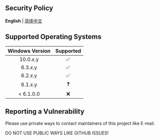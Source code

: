## Security Policy

**English** | [简体中文](./SECURITY.zh-CN.md)

## Supported Operating Systems

| Windows Version | Supported |
| :---: | :---: |
| 10.0.x.y | ✅ |
| 6.3.x.y | ✅ |
| 6.2.x.y | ✅ |
| 6.1.x.y | ❓ |
| < 6.1.0.0 | ❌ |

## Reporting a Vulnerability

Please use private ways to contact maintainers of this project like E-mail.

DO NOT USE PUBLIC WAYS LIKE GITHUB ISSUES!